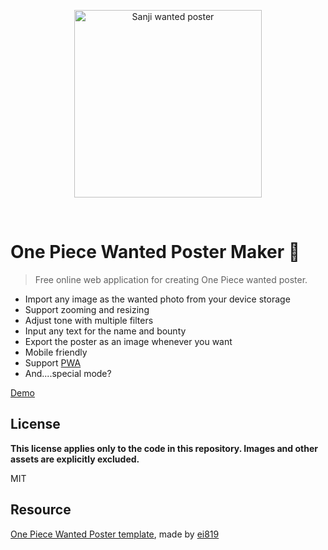 <p align="center">
  <a href="https://yuskawu.github.io/one-piece-wanted-poster/dist" target="_blank" rel="noopener noreferrer">
    <img width="300" src="https://yuskawu.github.io/one-piece-wanted-poster/dist/images/share-preview-full.png" alt="Sanji wanted poster">
  </a>
</p>
<br/>

# One Piece Wanted Poster Maker 🤘

> Free online web application for creating One Piece wanted poster.

- Import any image as the wanted photo from your device storage
- Support zooming and resizing
- Adjust tone with multiple filters
- Input any text for the name and bounty
- Export the poster as an image whenever you want
- Mobile friendly
- Support [PWA](https://support.google.com/chrome/answer/9658361)
- And....special mode?

[Demo](https://yuskawu.github.io/one-piece-wanted-poster/dist)
## License

**This license applies only to the code in this repository. Images and other assets are explicitly excluded.**

MIT

## Resource

[One Piece Wanted Poster template](https://www.deviantart.com/ei819/art/One-Piece-Wanted-Poster-104165885), made by [ei819](https://www.deviantart.com/ei819)
